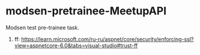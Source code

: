 # modsen-pretrainee-MeetupAPI
Modsen test pre-trainee task.


1. ff:
https://learn.microsoft.com/ru-ru/aspnet/core/security/enforcing-ssl?view=aspnetcore-6.0&tabs=visual-studio#trust-ff

